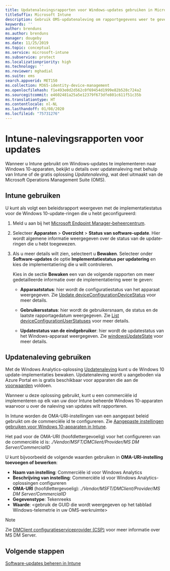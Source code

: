 ```yaml
---
title: Updatenalevingsrapporten voor Windows-updates gebruiken in Microsoft Intune
titleSuffix: Microsoft Intune
description: Gebruik OMS-updatenaleving om rapportgegevens weer te geven voor de Windows-updates die u met Intune implementeert.
keywords: ''
author: brenduns
ms.author: brenduns
manager: dougeby
ms.date: 11/25/2019
ms.topic: conceptual
ms.service: microsoft-intune
ms.subservice: protect
ms.localizationpriority: high
ms.technology: ''
ms.reviewer: mghadial
ms.suite: ems
search.appverid: MET150
ms.collection: M365-identity-device-management
ms.openlocfilehash: f1e493e0d2d562c0f69454d1999e82b528c724a2
ms.sourcegitcommit: e4602481a25a5e12379f673dfe801c611f51c35b
ms.translationtype: HT
ms.contentlocale: nl-NL
ms.lasthandoff: 01/08/2020
ms.locfileid: "75731276"
---
```

# <a name="intune-compliance-reports-for-updates"></a>Intune-nalevingsrapporten voor updates

Wanneer u Intune gebruikt om Windows-updates te implementeren naar Windows 10-apparaten, bekijkt u details over updatenaleving met behulp van Intune of de gratis oplossing *Updatenaleving*, wat deel uitmaakt van de Microsoft Operations Management Suite (OMS).

## <a name="use-intune"></a>Intune gebruiken

U kunt als volgt een beleidsrapport weergeven met de implementatiestatus voor de Windows 10-update-ringen die u hebt geconfigureerd:

1. Meld u aan bij het [Microsoft Endpoint Manager-beheercentrum](https://go.microsoft.com/fwlink/?linkid=2109431).

2. Selecteer **Apparaten** > **Overzicht** > **Status van software-update**. Hier wordt algemene informatie weergegeven over de status van de update-ringen die u hebt toegewezen.

3. Als u meer details wilt zien, selecteert u **Bewaken**. Selecteer onder **Software-updates** de optie **Implementatiestatus per updatering** en kies de implementatiering die u wilt controleren.

   Kies in de sectie **Bewaken** een van de volgende rapporten om meer gedetailleerde informatie over de implementatiering weer te geven:

   - **Apparaatstatus**: hier wordt de configuratiestatus van het apparaat weergegeven. Zie [Update deviceConfigurationDeviceStatus]( https://docs.microsoft.com/graph/api/intune-deviceconfig-deviceconfigurationdevicestatus-update?view=graph-rest-1.0) voor meer details.

   - **Gebruikersstatus**: hier wordt de gebruikersnaam, de status en de laatste rapportagedatum weergegeven. Zie [List deviceConfigurationUserStatuses](https://docs.microsoft.com/graph/api/intune-deviceconfig-deviceconfigurationuserstatus-list?view=graph-rest-1.0) voor meer details.

   - **Updatestatus van de eindgebruiker**: hier wordt de updatestatus van het Windows-apparaat weergegeven. Zie [windowsUpdateState](https://docs.microsoft.com/graph/api/resources/intune-shared-windowsupdatestate?view=graph-rest-beta) voor meer details.

## <a name="use-update-compliance"></a>Updatenaleving gebruiken

Met de Windows Analytics-oplossing [Updatenaleving](https://technet.microsoft.com/itpro/windows/manage/update-compliance-monitor) kunt u de Windows 10 update-implementaties bewaken. Updatenaleving wordt u aangeboden via Azure Portal en is gratis beschikbaar voor apparaten die aan de [voorwaarden](https://docs.microsoft.com/windows/deployment/update/update-compliance-get-started#update-compliance-prerequisites) voldoen.  

Wanneer u deze oplossing gebruikt, kunt u een commerciële id implementeren op elk van uw door Intune beheerde Windows 10-apparaten waarvoor u over de naleving van updates wilt rapporteren.  

In Intune worden de OMA-URI-instellingen van een aangepast beleid gebruikt om de commerciële id te configureren. Zie [Aangepaste instellingen gebruiken voor Windows 10-apparaten in Intune](../configuration/custom-settings-windows-10.md).

Het pad voor de OMA-URI (hoofdlettergevoelig) voor het configureren van de commerciële id is: *./Vendor/MSFT/DMClient/Provider/MS DM Server/CommercialID*  

U kunt bijvoorbeeld de volgende waarden gebruiken in **OMA-URI-instelling toevoegen of bewerken**:

- **Naam van instelling**: Commerciële id voor Windows Analytics
- **Beschrijving van instelling**: Commerciële id voor Windows Analytics-oplossingen configureren
- **OMA-URI** (hoofdlettergevoelig): *./Vendor/MSFT/DMClient/Provider/MS DM Server/CommercialID*
- **Gegevenstype**: Tekenreeks
- **Waarde**: \<gebruik de GUID die wordt weergegeven op het tabblad Windows-telemetrie in uw OMS-werkruimte>

> [!NOTE]
> Zie [DMClient configuratieserviceprovider (CSP)]( https://docs.microsoft.com/windows/client-management/mdm/dmclient-csp) voor meer informatie over MS DM Server.

## <a name="next-steps"></a>Volgende stappen

[Software-updates beheren in Intune](windows-update-for-business-configure.md)
